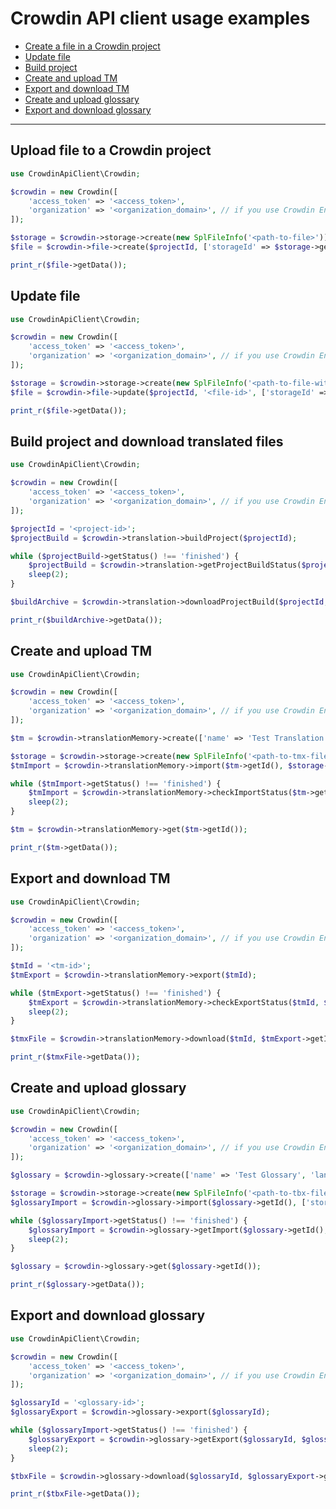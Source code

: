 # Crowdin API client usage examples

- [Create a file in a Crowdin project](#upload-file-to-a-crowdin-project)
- [Update file](#update-file)
- [Build project](#build-project-and-download-translated-files)
- [Create and upload TM](#create-and-upload-tm)
- [Export and download TM](#export-and-download-tm)
- [Create and upload glossary](#create-and-upload-glossary)
- [Export and download glossary](#export-and-download-glossary)

---

## Upload file to a Crowdin project

```php
use CrowdinApiClient\Crowdin;

$crowdin = new Crowdin([
    'access_token' => '<access_token>',
    'organization' => '<organization_domain>', // if you use Crowdin Enterprise
]);

$storage = $crowdin->storage->create(new SplFileInfo('<path-to-file>'));
$file = $crowdin->file->create($projectId, ['storageId' => $storage->getId(), 'name' => '<file-name>']);

print_r($file->getData());
```

## Update file

```php
use CrowdinApiClient\Crowdin;

$crowdin = new Crowdin([
    'access_token' => '<access_token>',
    'organization' => '<organization_domain>', // if you use Crowdin Enterprise
]);

$storage = $crowdin->storage->create(new SplFileInfo('<path-to-file-with-updates>'));
$file = $crowdin->file->update($projectId, '<file-id>', ['storageId' => $storage->getId()]);

print_r($file->getData());
```

## Build project and download translated files

```php
use CrowdinApiClient\Crowdin;

$crowdin = new Crowdin([
    'access_token' => '<access_token>',
    'organization' => '<organization_domain>', // if you use Crowdin Enterprise
]);

$projectId = '<project-id>';
$projectBuild = $crowdin->translation->buildProject($projectId);

while ($projectBuild->getStatus() !== 'finished') {
    $projectBuild = $crowdin->translation->getProjectBuildStatus($projectId, $projectBuild->getId());
    sleep(2);
}

$buildArchive = $crowdin->translation->downloadProjectBuild($projectId, $projectBuild->getId());

print_r($buildArchive->getData());
```

## Create and upload TM

```php
use CrowdinApiClient\Crowdin;

$crowdin = new Crowdin([
    'access_token' => '<access_token>',
    'organization' => '<organization_domain>', // if you use Crowdin Enterprise
]);

$tm = $crowdin->translationMemory->create(['name' => 'Test Translation Memory', 'languageId' => 'en']);

$storage = $crowdin->storage->create(new SplFileInfo('<path-to-tmx-file>'));
$tmImport = $crowdin->translationMemory->import($tm->getId(), $storage->getId());

while ($tmImport->getStatus() !== 'finished') {
    $tmImport = $crowdin->translationMemory->checkImportStatus($tm->getId(), $tmImport->getIdentifier());
    sleep(2);
}

$tm = $crowdin->translationMemory->get($tm->getId());

print_r($tm->getData());
```

## Export and download TM

```php
use CrowdinApiClient\Crowdin;

$crowdin = new Crowdin([
    'access_token' => '<access_token>',
    'organization' => '<organization_domain>', // if you use Crowdin Enterprise
]);

$tmId = '<tm-id>';
$tmExport = $crowdin->translationMemory->export($tmId);

while ($tmExport->getStatus() !== 'finished') {
    $tmExport = $crowdin->translationMemory->checkExportStatus($tmId, $tmExport->getIdentifier());
    sleep(2);
}

$tmxFile = $crowdin->translationMemory->download($tmId, $tmExport->getIdentifier());

print_r($tmxFile->getData());
```

## Create and upload glossary

```php
use CrowdinApiClient\Crowdin;

$crowdin = new Crowdin([
    'access_token' => '<access_token>',
    'organization' => '<organization_domain>', // if you use Crowdin Enterprise
]);

$glossary = $crowdin->glossary->create(['name' => 'Test Glossary', 'languageId' => 'en']);

$storage = $crowdin->storage->create(new SplFileInfo('<path-to-tbx-file>'));
$glossaryImport = $crowdin->glossary->import($glossary->getId(), ['storageId' => $storage->getId()]);

while ($glossaryImport->getStatus() !== 'finished') {
    $glossaryImport = $crowdin->glossary->getImport($glossary->getId(), $glossaryImport->getIdentifier());
    sleep(2);
}

$glossary = $crowdin->glossary->get($glossary->getId());

print_r($glossary->getData());
```

## Export and download glossary

```php
use CrowdinApiClient\Crowdin;

$crowdin = new Crowdin([
    'access_token' => '<access_token>',
    'organization' => '<organization_domain>', // if you use Crowdin Enterprise
]);

$glossaryId = '<glossary-id>';
$glossaryExport = $crowdin->glossary->export($glossaryId);

while ($glossaryImport->getStatus() !== 'finished') {
    $glossaryExport = $crowdin->glossary->getExport($glossaryId, $glossaryExport->getIdentifier());
    sleep(2);
}

$tbxFile = $crowdin->glossary->download($glossaryId, $glossaryExport->getIdentifier());

print_r($tbxFile->getData());
```
